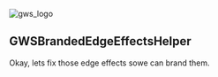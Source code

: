 ![gws_logo](https://github.com/shareme/GWSBrandedEdgeEffectsHelper/raw/master/readme_images/grottworkshop_logo.png)

GWSBrandedEdgeEffectsHelper
---

Okay, lets fix those edge effects sowe can brand them.
